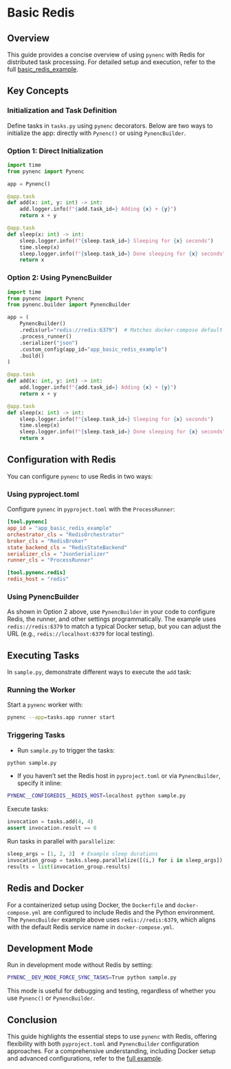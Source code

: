 # Basic Redis

## Overview

This guide provides a concise overview of using `pynenc` with Redis for distributed task processing. For detailed setup and execution, refer to the full [basic_redis_example](https://github.com/pynenc/samples/tree/main/basic_redis_example).

## Key Concepts

### Initialization and Task Definition

Define tasks in `tasks.py` using `pynenc` decorators. Below are two ways to initialize the app: directly with `Pynenc()` or using `PynencBuilder`.

### Option 1: Direct Initialization

```python
import time
from pynenc import Pynenc

app = Pynenc()

@app.task
def add(x: int, y: int) -> int:
    add.logger.info(f"{add.task_id=} Adding {x} + {y}")
    return x + y

@app.task
def sleep(x: int) -> int:
    sleep.logger.info(f"{sleep.task_id=} Sleeping for {x} seconds")
    time.sleep(x)
    sleep.logger.info(f"{sleep.task_id=} Done sleeping for {x} seconds")
    return x
```

### Option 2: Using PynencBuilder

```python
import time
from pynenc import Pynenc
from pynenc.builder import PynencBuilder

app = (
    PynencBuilder()
    .redis(url="redis://redis:6379")  # Matches docker-compose default
    .process_runner()
    .serializer("json")
    .custom_config(app_id="app_basic_redis_example")
    .build()
)

@app.task
def add(x: int, y: int) -> int:
    add.logger.info(f"{add.task_id=} Adding {x} + {y}")
    return x + y

@app.task
def sleep(x: int) -> int:
    sleep.logger.info(f"{sleep.task_id=} Sleeping for {x} seconds")
    time.sleep(x)
    sleep.logger.info(f"{sleep.task_id=} Done sleeping for {x} seconds")
    return x
```

## Configuration with Redis

You can configure `pynenc` to use Redis in two ways:

### Using pyproject.toml

Configure `pynenc` in `pyproject.toml` with the `ProcessRunner`:

```toml
[tool.pynenc]
app_id = "app_basic_redis_example"
orchestrator_cls = "RedisOrchestrator"
broker_cls = "RedisBroker"
state_backend_cls = "RedisStateBackend"
serializer_cls = "JsonSerializer"
runner_cls = "ProcessRunner"

[tool.pynenc.redis]
redis_host = "redis"
```

### Using PynencBuilder

As shown in Option 2 above, use `PynencBuilder` in your code to configure Redis, the runner, and other settings programmatically. The example uses `redis://redis:6379` to match a typical Docker setup, but you can adjust the URL (e.g., `redis://localhost:6379` for local testing).

## Executing Tasks

In `sample.py`, demonstrate different ways to execute the `add` task:

### Running the Worker

Start a `pynenc` worker with:

```bash
pynenc --app=tasks.app runner start
```

### Triggering Tasks

- Run `sample.py` to trigger the tasks:

```bash
python sample.py
```

- If you haven’t set the Redis host in `pyproject.toml` or via `PynencBuilder`, specify it inline:

```bash
PYNENC__CONFIGREDIS__REDIS_HOST=localhost python sample.py
```

Execute tasks:

```python
invocation = tasks.add(4, 4)
assert invocation.result == 8
```

Run tasks in parallel with `parallelize`:

```python
sleep_args = [1, 2, 3]  # Example sleep durations
invocation_group = tasks.sleep.parallelize([(i,) for i in sleep_args])
results = list(invocation_group.results)
```

## Redis and Docker

For a containerized setup using Docker, the `Dockerfile` and `docker-compose.yml` are configured to include Redis and the Python environment. The `PynencBuilder` example above uses `redis://redis:6379`, which aligns with the default Redis service name in `docker-compose.yml`.

## Development Mode

Run in development mode without Redis by setting:

```bash
PYNENC__DEV_MODE_FORCE_SYNC_TASKS=True python sample.py
```

This mode is useful for debugging and testing, regardless of whether you use `Pynenc()` or `PynencBuilder`.

## Conclusion

This guide highlights the essential steps to use `pynenc` with Redis, offering flexibility with both `pyproject.toml` and `PynencBuilder` configuration approaches. For a comprehensive understanding, including Docker setup and advanced configurations, refer to the [full example](https://github.com/pynenc/samples/tree/main/basic_redis_example).

